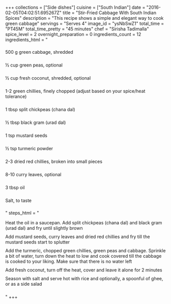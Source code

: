+++
collections = ["Side dishes"]
cuisine = ["South Indian"]
date = "2016-02-05T04:02:51.695267Z"
title = "Stir-Fried Cabbage With South Indian Spices"
description = "This recipe shows a simple and elegant way to cook green cabbage"
servings = "Serves 4"
image_id = "ysNbSwZ1"
total_time = "PT45M"
total_time_pretty = "45 minutes"
chef = "Sirisha Tadimalla"
spice_level = 2
overnight_preparation = 0
ingredients_count = 12
ingredients_html = "<ul style='padding-left: 0; list-style: none;'><li itemprop='recipeIngredient' style='margin: 8px 0px;padding: 8px 0px;'>500 g green cabbage, shredded</li><li itemprop='recipeIngredient' style='margin: 8px 0px;padding: 8px 0px;'>½ cup green peas, optional</li><li itemprop='recipeIngredient' style='margin: 8px 0px;padding: 8px 0px;'>½ cup fresh coconut, shredded, optional</li><li itemprop='recipeIngredient' style='margin: 8px 0px;padding: 8px 0px;'>1-2 green chillies, finely chopped (adjust based on your spice/heat tolerance)</li><li itemprop='recipeIngredient' style='margin: 8px 0px;padding: 8px 0px;'>1 tbsp split chickpeas (chana dal)</li><li itemprop='recipeIngredient' style='margin: 8px 0px;padding: 8px 0px;'>½ tbsp black gram (urad dal)</li><li itemprop='recipeIngredient' style='margin: 8px 0px;padding: 8px 0px;'>1 tsp mustard seeds</li><li itemprop='recipeIngredient' style='margin: 8px 0px;padding: 8px 0px;'>½ tsp turmeric powder</li><li itemprop='recipeIngredient' style='margin: 8px 0px;padding: 8px 0px;'>2-3 dried red chillies, broken into small pieces</li><li itemprop='recipeIngredient' style='margin: 8px 0px;padding: 8px 0px;'>8-10 curry leaves, optional</li><li itemprop='recipeIngredient' style='margin: 8px 0px;padding: 8px 0px;'>3 tbsp oil</li><li itemprop='recipeIngredient' style='margin: 8px 0px;padding: 8px 0px;'>Salt, to taste</li></ul>"
steps_html = "<ol style='list-style: none inside; padding-left: 0px;'><li style='padding-bottom: 10px;'><i class='step-track-icon fa fa-square-o'></i><span class='step-text' itemprop='recipeInstructions'>Heat the oil in a saucepan. Add split chickpeas (chana dal) and black gram (urad dal) and fry until slightly brown</span></li><li style='padding-bottom: 10px;'><i class='step-track-icon fa fa-square-o'></i><span class='step-text' itemprop='recipeInstructions'>Add mustard seeds, curry leaves and dried red chillies and fry till the mustard seeds start to splutter</span></li><li style='padding-bottom: 10px;'><i class='step-track-icon fa fa-square-o'></i><span class='step-text' itemprop='recipeInstructions'>Add the turmeric, chopped green chillies, green peas and cabbage. Sprinkle a bit of water, turn down the heat to low and cook covered till the cabbage is cooked to your liking. Make sure that there is no water left</span></li><li style='padding-bottom: 10px;'><i class='step-track-icon fa fa-square-o'></i><span class='step-text' itemprop='recipeInstructions'>Add fresh coconut, turn off the heat, cover and leave it alone for 2 minutes</span></li><li style='padding-bottom: 10px;'><i class='step-track-icon fa fa-square-o'></i><span class='step-text' itemprop='recipeInstructions'>Season with salt and serve hot with rice and optionally, a spoonful of ghee, or as a side salad</span></li></ol>"
+++
